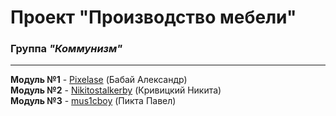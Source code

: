 # Проект "Производство мебели"
### Группа _"Коммунизм"_

***
   
**Модуль №1** - [Pixelase](https://github.com/Pixelase) (Бабай Александр)  
**Модуль №2** - [Nikitostalkerby](https://github.com/Nikitostalkerby) (Кривицкий Никита)  
**Модуль №3** - [mus1cboy](https://github.com/mus1cboy) (Пикта Павел)  
  
